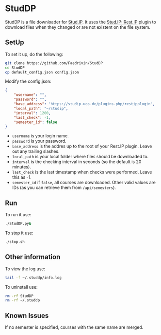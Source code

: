 # StudDP
StudDP is a file downloader for [Stud.IP](http://studip.de/). It uses the
[Stud.IP: Rest.IP](http://studip.github.io/studip-rest.ip/) plugin to download files
when they changed or are not existent on the file system.

## SetUp

To set it up, do the following:

```sh
git clone https://github.com/Faedrivin/StudDP
cd StudDP
cp default_config.json config.json
```

Modify the config.json:
```json
{
    "username": "",
    "password": "",
    "base_address": "https://studip.uos.de/plugins.php/restipplugin",
    "local_path": "~/studip",
    "interval": 1200,
    "last_check": -1,
    "semester_id": false
}
```

* `username` is your login name.
* `password` is your password.
* `base_address` is the addres up to the root of your Rest.IP plugin. Leave out any trailing slashes.
* `local_path` is your local folder where files should be downloaded to.
* `interval` is the checking interval in seconds (so the default is 20 minutes).
* `last_check` is the last timestamp when checks were performed. Leave this as -1.
* `semester_id` if `false`, all courses are downloaded. Other valid values are IDs (as you can retrieve them from `/api/semesters`).

## Run

To run it use:

```sh
./StudDP.py&
```

To stop it use:

```sh
./stop.sh
```

## Other information

To view the log use:

```sh
tail -f ~/.studdp/info.log
```

To uninstall use:

```sh
rm -rf StudDP
rm -rf ~/.studdp
```

## Known Issues

If no semester is specified, courses with the same name are merged.
